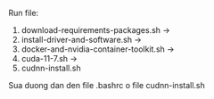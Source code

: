 Run file: 
1. download-requirements-packages.sh -> 
2. install-driver-and-software.sh -> 
3. docker-and-nvidia-container-toolkit.sh ->
4. cuda-11-7.sh ->
5. cudnn-install.sh

Sua duong dan den file .bashrc o file cudnn-install.sh